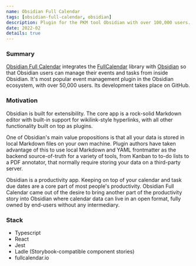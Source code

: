 ```yaml
---
name: Obsidian Full Calendar
tags: [obsidian-full-calendar, obsidian]
description: Plugin for the PKM tool Obsidian with over 100,000 users.
date: 2022-02
details: true
---
```


### Summary

[Obsidian Full Calendar](https://github.com/davish/obsidian-full-calendar) integrates the [FullCalendar](https://fullcalendar.io) library with [Obsidian](https://obsidian.md) so that Obsidian users can manage their events and tasks from inside Obsidian. It's most popular event management plugin in the Obsidian ecosystem, with over 50,000 users. Its development takes place on GitHub.

### Motivation

Obsidian is built for extensibility. The core app is a rock-solid Markdown editor with built-in support for wikilink-style hyperlinks, with all other functionality built on top as plugins.

One of Obsidian's main value propositions is that all your data is stored in local Markdown files on your own machine. Plugin authors have taken advantage of this to use local Markdown and YAML frontmatter as the backend source-of-truth for a variety of tools, from Kanban to to-do lists to a PDF annotator, that normally require storing your data on a third-party server.

Obsidian is a productivity app. Keeping on top of your calendar and task due dates are a core part of most people's productivity. Obsidian Full Calendar came out of the desire to bring another part of the productivity story into Obsidian where calendar data can live in an open format, fully owned by end-users without any intermediary.

### Stack

- Typescript
- React
- Jest
- Ladle (Storybook-compatible component stories)
- fullcalendar.io
